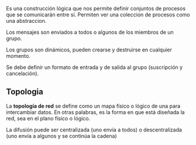 Es una construcción lógica que nos permite definir conjuntos de procesos que se comunicarán entre sí. Permiten ver una coleccion de procesos como una abstraccion.

Los mensajes son enviados a todos o algunos de los miembros de un grupo.

Los grupos son dinámicos, pueden crearse y destruirse en cualquier momento.

Se debe definir un formato de entrada y de salida al grupo (suscripción y cancelación).

## Topologia

La **topología de red** se define como un mapa físico o lógico de una para intercambiar datos. En otras palabras, es la forma en que está diseñada la red, sea en el plano físico o lógico.

La difusión puede ser centralizada (uno envía a todos) o descentralizada (uno envía a algunos y se continúa la cadena)
